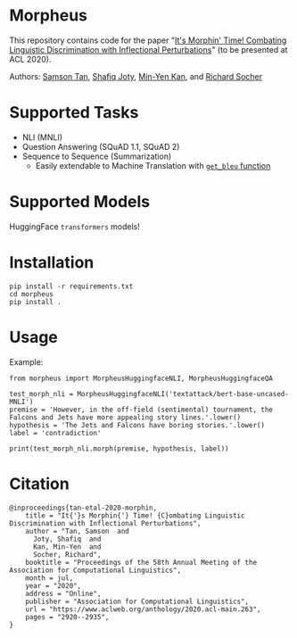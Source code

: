 # Morpheus
This repository contains code for the paper "[It's Morphin' Time! Combating Linguistic Discrimination with Inflectional Perturbations](https://www.aclweb.org/anthology/2020.acl-main.263)" (to be presented at ACL 2020).

Authors: [Samson Tan](https://samsontmr.github.io), [Shafiq Joty](https://raihanjoty.github.io), [Min-Yen Kan](https://comp.nus.edu.sg/~kanmy), and [Richard Socher](https://socher.org)


# Supported Tasks
* NLI (MNLI)
* Question Answering (SQuAD 1.1, SQuAD 2)
* Sequence to Sequence (Summarization)
    * Easily extendable to Machine Translation with [`get_bleu` function](https://github.com/salesforce/morpheus/blob/fcb40ffe855d3363b2fa78f8fbf025dbfb9be1fa/morpheus/morpheus_nmt.py#L82)


# Supported Models
HuggingFace `transformers` models!


# Installation
```
pip install -r requirements.txt
cd morpheus
pip install .
```


# Usage
Example:
```
from morpheus import MorpheusHuggingfaceNLI, MorpheusHuggingfaceQA

test_morph_nli = MorpheusHuggingfaceNLI('textattack/bert-base-uncased-MNLI')
premise = 'However, in the off-field (sentimental) tournament, the Falcons and Jets have more appealing story lines.'.lower()
hypothesis = 'The Jets and Falcons have boring stories.'.lower()
label = 'contradiction'

print(test_morph_nli.morph(premise, hypothesis, label))
```

# Citation
```
@inproceedings{tan-etal-2020-morphin,
    title = "It{'}s Morphin{'} Time! {C}ombating Linguistic Discrimination with Inflectional Perturbations",
    author = "Tan, Samson  and
      Joty, Shafiq  and
      Kan, Min-Yen  and
      Socher, Richard",
    booktitle = "Proceedings of the 58th Annual Meeting of the Association for Computational Linguistics",
    month = jul,
    year = "2020",
    address = "Online",
    publisher = "Association for Computational Linguistics",
    url = "https://www.aclweb.org/anthology/2020.acl-main.263",
    pages = "2920--2935",
}
```

